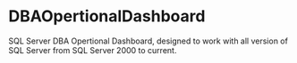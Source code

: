 # DBAOpertionalDashboard
SQL Server DBA Opertional Dashboard, designed to work with all version of SQL Server from SQL Server 2000 to current.
